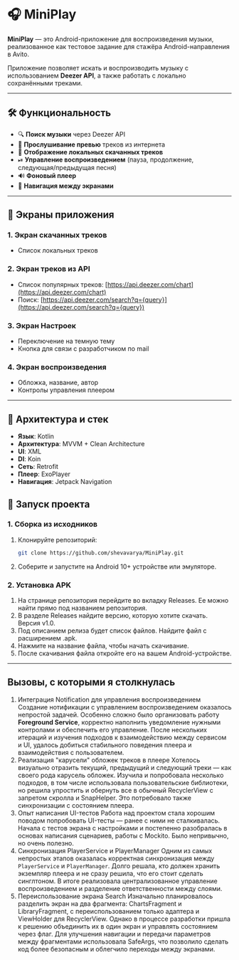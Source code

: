 # 🎧 MiniPlay

**MiniPlay** — это Android-приложение для воспроизведения музыки, реализованное как тестовое задание для стажёра Android-направления в Avito.

Приложение позволяет искать и воспроизводить музыку с использованием **Deezer API**, а также работать с локально сохранёнными треками.

---

## 🛠️ Функциональность

- 🔍 **Поиск музыки** через Deezer API
- 🎼 **Прослушивание превью** треков из интернета
- 💾 **Отображение локальных скачанных треков**
- ⏯ **Управление воспроизведением** (пауза, продолжение, следующая/предыдущая песня)
- 🔊 **Фоновый плеер**
- 🔁 **Навигация между экранами**

---

## 📱 Экраны приложения

### 1. Экран скачанных треков
- Список локальных треков 

### 2. Экран треков из API
- Список популярных треков: [https://api.deezer.com/chart](https://api.deezer.com/chart)
- Поиск: [https://api.deezer.com/search?q={query}](https://api.deezer.com/search?q={query})

### 3. Экран Настроек
- Переключение на темную тему
- Кнопка для связи с разработчиком по mail
  
### 4. Экран воспроизведения
- Обложка, название, автор
- Контролы управления плеером

---

## 🧱 Архитектура и стек

- **Язык**: Kotlin
- **Архитектура**: MVVM + Clean Architecture
- **UI**: XML 
- **DI**: Koin
- **Сеть**: Retrofit
- **Плеер**: ExoPlayer
- **Навигация**: Jetpack Navigation


## 🚀 Запуск проекта

### 1. Сборка из исходников

1. Клонируйте репозиторий:
   ```bash
   git clone https://github.com/shevavarya/MiniPlay.git
2. Соберите и запустите на Android 10+ устройстве или эмуляторе.

### 2. Установка APK
1. На странице репозитория перейдите во вкладку Releases. Ее можно найти прямо под названием репозитория.
2. В разделе Releases найдите версию, которую хотите скачать. Версия v1.0.
3. Под описанием релиза будет список файлов. Найдите файл с расширением .apk.
4. Нажмите на название файла, чтобы начать скачивание.
5. После скачивания файла откройте его на вашем Android-устройстве.

---

## Вызовы, с которыми я столкнулась

1. Интеграция Notification для управления воспроизведением  
Создание нотификации с управлением воспроизведением оказалось непростой задачей. Особенно сложно было организовать работу **Foreground Service**, корректно наполнить уведомление нужными контролами и обеспечить его управление. После нескольких итераций и изучения подходов к взаимодействию между сервисом и UI, удалось добиться стабильного поведения плеера и взаимодействия с пользователем.
2. Реализация "карусели" обложек треков в плеере
Хотелось визуально отразить текущий, предыдущий и следующий треки — как своего рода карусель обложек. Изучила и попробовала несколько подходов, в том числе использовала пользовательские библиотеки, но решила упростить и обернуть все в обычный RecyclerView с запретом скролла и SnapHelper. Это потребовало также синхронизации с состоянием плеера. 
3. Опыт написания UI-тестов
Работа над проектом стала хорошим поводом попробовать UI-тесты — ранее с ними не сталкивалась. Начала с тестов экрана с настройками и постепенно разобралась в основах написания сценариев, работы с Mockito. Было непривычно, но очень полезно.
4. Синхронизация PlayerService и PlayerManager
Одним из самых непростых этапов оказалась корректная синхронизация между `PlayerService` и `PlayerManager`. Долго решала, кто должен хранить экземпляр плеера и не сразу решила, что его стоит сделать синглтоном. В итоге реализовала централизованное управление воспроизведением и разделение ответственности между слоями.
5. Переиспользование экрана Search
Изначально планировалось разделить экран на два фрагмента: ChartsFragment и LibraryFragment, с переиспользованием только адаптера и ViewHolder для RecyclerView. Однако в процессе разработки пришла к решению объединить их в один экран и управлять состоянием через флаг. Для улучшения навигации и передачи параметров между фрагментами использовала SafeArgs, что позволило сделать код более безопасным и облегчило переходы между экранами.


